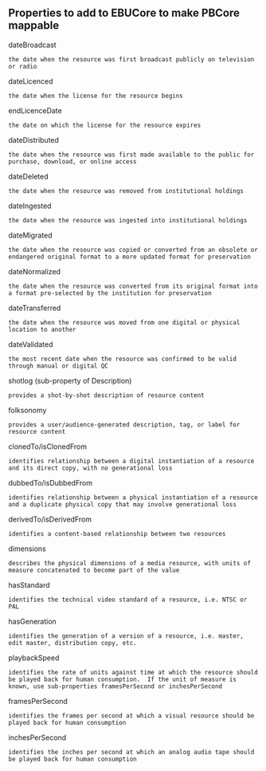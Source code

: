## Properties to add to EBUCore to make PBCore mappable

dateBroadcast

    the date when the resource was first broadcast publicly on television or radio

dateLicenced

    the date when the license for the resource begins 
    
endLicenceDate

    the date on which the license for the resource expires 

dateDistributed

    the date when the resource was first made available to the public for purchase, download, or online access  

dateDeleted

    the date when the resource was removed from institutional holdings 

dateIngested

    the date when the resource was ingested into institutional holdings 

dateMigrated

    the date when the resource was copied or converted from an obsolete or endangered original format to a more updated format for preservation

dateNormalized

    the date when the resource was converted from its original format into a format pre-selected by the institution for preservation  

dateTransferred

    the date when the resource was moved from one digital or physical location to another 

dateValidated

    the most recent date when the resource was confirmed to be valid through manual or digital QC 


shotlog (sub-property of Description) 

    provides a shot-by-shot description of resource content 

folksonomy 

    provides a user/audience-generated description, tag, or label for resource content 

clonedTo/isClonedFrom 

    identifies relationship between a digital instantiation of a resource and its direct copy, with no generational loss 

dubbedTo/isDubbedFrom 

    identifies relationship between a physical instantiation of a resource and a duplicate physical copy that may involve generational loss

derivedTo/isDerivedFrom 

    identifies a content-based relationship between two resources

dimensions

    describes the physical dimensions of a media resource, with units of measure concatenated to become part of the value

hasStandard

    identifies the technical video standard of a resource, i.e. NTSC or PAL 

hasGeneration

    identifies the generation of a version of a resource, i.e. master, edit master, distribution copy, etc.  

playbackSpeed 

    identifies the rate of units against time at which the resource should be played back for human consumption.  If the unit of measure is known, use sub-properties framesPerSecond or inchesPerSecond
    
framesPerSecond

    identifies the frames per second at which a visual resource should be played back for human consumption

inchesPerSecond

    identifies the inches per second at which an analog audio tape should be played back for human consumption
